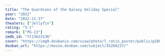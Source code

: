 ```yaml
---
title: "The Guardians of the Galaxy Holiday Special"
year: "2022"
date: "2022-11-27"
theaters: ["Jellyfin"]
rating: "5-t"
remark: ["PG-13"]
imdb_id: "tt13623136"
cover: "https://img9.doubanio.com/view/photo/l_ratio_poster/public/p2882398484.jpg"
douban_url: "https://movie.douban.com/subject/35284237/"
---
```

